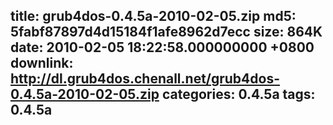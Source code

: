 title: grub4dos-0.4.5a-2010-02-05.zip
md5: 5fabf87897d4d15184f1afe8962d7ecc
size: 864K
date: 2010-02-05 18:22:58.000000000 +0800
downlink: http://dl.grub4dos.chenall.net/grub4dos-0.4.5a-2010-02-05.zip
categories: 0.4.5a
tags: 0.4.5a
---


